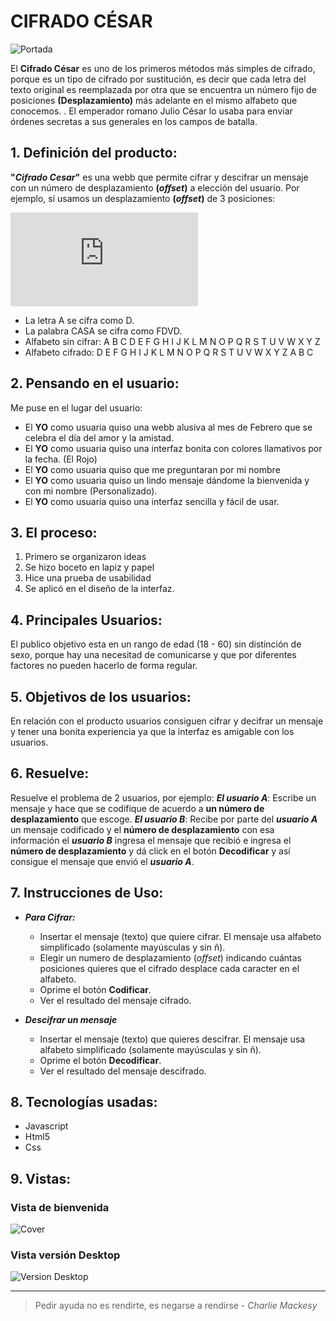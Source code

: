# CIFRADO CÉSAR

![Portada](../../versionWebb.png)

El **Cifrado César** es uno de los primeros métodos más simples de cifrado, porque es un tipo de cifrado por sustitución, es decir que cada letra del texto original es reemplazada por otra que se encuentra un número fijo de posiciones **(Desplazamiento)** más adelante en el mismo alfabeto que conocemos. . El emperador romano Julio César lo usaba para enviar órdenes secretas a sus generales en los campos de batalla.

## 1. Definición del producto:

**"_Cifrado Cesar_"** es una webb que permite cifrar y descifrar un mensaje con un número de desplazamiento **(_offset_)** a elección del usuario.
Por ejemplo, sí usamos un desplazamiento **(_offset_)** de 3 posiciones:

![caeser-cipher1](https://www.alamy.es/cifrado-de-cesar-ilustracion-image245868013.html?imageid=B0871383-D819-4211-A754-8B5EB3D622BB&p=471895&pn=1&searchId=49ba8ecd2dd9325aa13277f649e14c3d&searchtype=0)

- La letra A se cifra como D.
- La palabra CASA se cifra como FDVD.
- Alfabeto sin cifrar: A B C D E F G H I J K L M N O P Q R S T U V W X Y Z
- Alfabeto cifrado: D E F G H I J K L M N O P Q R S T U V W X Y Z A B C

## 2. Pensando en el usuario:

Me puse en el lugar del usuario:

- El **YO** como usuaria quiso una webb alusiva al mes de Febrero que se celebra el día del amor y la amistad.
- El **YO** como usuaria quiso una interfaz bonita con colores llamativos por la fecha. (El Rojo)
- El **YO** como usuaria quiso que me preguntaran por mi nombre
- El **YO** como usuaria quiso un lindo mensaje dándome la bienvenida y con mi nombre (Personalizado).
- El **YO** como usuaria quiso una interfaz sencilla y fácil de usar.

## 3. El proceso:

1. Primero se organizaron ideas
2. Se hizo boceto en lapiz y papel
3. Hice una prueba de usabilidad
4. Se aplicó en el diseño de la interfaz.

## 4. Principales Usuarios:

El publico objetivo esta en un rango de edad (18 - 60) sin distinción de sexo, porque hay una necesitad de comunicarse y que por diferentes factores no pueden hacerlo de forma regular.

## 5. Objetivos de los usuarios:

En relación con el producto usuarios consiguen cifrar y decifrar un mensaje y tener una bonita experiencia ya que la interfaz es amigable con los usuarios.

## 6. Resuelve:

Resuelve el problema de 2 usuarios, por ejemplo:
**_El usuario A_**: Escribe un mensaje y hace que se codifique de acuerdo a **un número de desplazamiento** que escoge.
**_El usuario B_**: Recibe por parte del **_usuario A_** un mensaje codificado y el **número de desplazamiento** con esa información el **_usuario B_** ingresa el mensaje que recibió e ingresa el **número de desplazamiento** y dá click en el botón **Decodificar** y así consigue el mensaje que envió el **_usuario A_**.

## 7. Instrucciones de Uso:

- **_Para Cifrar:_**

  - Insertar el mensaje (texto) que quiere cifrar. El mensaje usa alfabeto
    simplificado (solamente mayúsculas y sin ñ).
  - Elegir un numero de desplazamiento (_offset_) indicando cuántas
    posiciones quieres que el cifrado desplace cada caracter en el alfabeto.
  - Oprime el botón **Codificar**.
  - Ver el resultado del mensaje cifrado.

- **_Descifrar un mensaje_**

  - Insertar el mensaje (texto) que quieres descifrar. El mensaje usa alfabeto
    simplificado (solamente mayúsculas y sin ñ).
  - Oprime el botón **Decodificar**.
  - Ver el resultado del mensaje descifrado.

## 8. Tecnologías usadas:

- Javascript
- Html5
- Css

## 9. Vistas:

### Vista de bienvenida

![Cover](../../coverDeLaApp.png)

### Vista versión Desktop

![Version Desktop](../../versionWebb.png)

---

> Pedir ayuda no es rendirte, es negarse a rendirse - _Charlie Mackesy_
